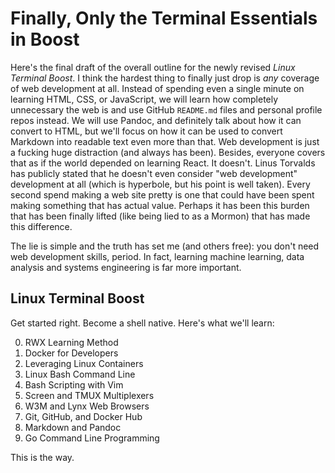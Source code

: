 # Finally, Only the Terminal Essentials in Boost

Here's the final draft of the overall outline for the newly revised
*Linux Terminal Boost*. I think the hardest thing to finally just drop
is *any* coverage of web development at all. Instead of spending even a
single minute on learning HTML, CSS, or JavaScript, we will learn how
completely unnecessary the web is and use GitHub `README.md` files and
personal profile repos instead. We will use Pandoc, and definitely talk
about how it can convert to HTML, but we'll focus on how it can be used
to convert Markdown into readable text even more than that. Web
development is just a fucking huge distraction (and always has been).
Besides, everyone covers that as if the world depended on learning
React. It doesn't. Linus Torvalds has publicly stated that he doesn't
even consider "web development" development at all (which is hyperbole,
but his point is well taken). Every second spend making a web site
pretty is one that could have been spent making something that has
actual value. Perhaps it has been this burden that has been finally
lifted (like being lied to as a Mormon) that has made this difference.

The lie is simple and the truth has set me (and others free): you don't
need web development skills, period. In fact, learning machine learning,
data analysis and systems engineering is far more important.

## Linux Terminal Boost

Get started right. Become a shell native. Here's what we'll learn:

0. RWX Learning Method
1. Docker for Developers
2. Leveraging Linux Containers
3. Linux Bash Command Line
4. Bash Scripting with Vim
5. Screen and TMUX Multiplexers
6. W3M and Lynx Web Browsers
7. Git, GitHub, and Docker Hub
8. Markdown and Pandoc
9. Go Command Line Programming

This is the way.
